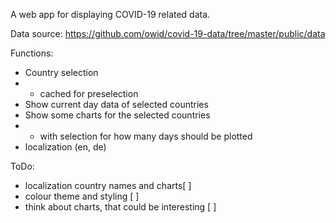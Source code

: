 A web app for displaying COVID-19 related data.

Data source: https://github.com/owid/covid-19-data/tree/master/public/data

Functions:
* Country selection 
* * cached for preselection
* Show current day data of selected countries
* Show some charts for the selected countries 
* * with selection for how many days should be plotted
* localization (en, de)

ToDo:
* localization country names and charts[  ]
* colour theme and styling [  ]
* think about charts, that could be interesting [  ]
